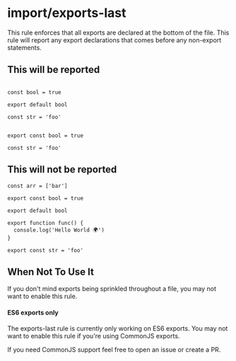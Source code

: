 # import/exports-last

This rule enforces that all exports are declared at the bottom of the file. This rule will report any export
declarations that comes before any non-export statements.

## This will be reported

```JS

const bool = true

export default bool

const str = 'foo'

```

```JS

export const bool = true

const str = 'foo'

```

## This will not be reported

```JS
const arr = ['bar']

export const bool = true

export default bool

export function func() {
  console.log('Hello World 🌍')
}

export const str = 'foo'
```

## When Not To Use It

If you don't mind exports being sprinkled throughout a file, you may not want to enable this rule.

#### ES6 exports only

The exports-last rule is currently only working on ES6 exports. You may not want to enable this rule if you're using
CommonJS exports.

If you need CommonJS support feel free to open an issue or create a PR.
